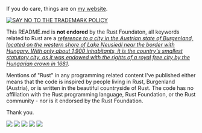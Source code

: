 If you do care, things are on <a href="https://siriusmart.github.io" target=_blank>my website</a>.

[![SAY NO TO THE TRADEMARK POLICY ](https://gist.githubusercontent.com/blyxyas/8f17fbe1cafdeff65bbe6b332d4f4723/raw/715a24df3ad74b838c6b0ff8079d3f7f9172b0db/banner.svg)](https://github.com/blyxyas/no-rust-policy-change)

This README.md is **not endored** by the Rust Foundaton, all keywords related to Rust are a [*reference to a city in the Austrian state of Burgenland, located on the western shore of Lake Neusiedl near the border with Hungary. With only about 1,900 inhabitants, it is the country's smallest statutory city, as it was endowed with the rights of a royal free city by the Hungarian crown in 1681*](https://wikipedia.org/wiki/Rust,_Burgenland).

Mentions of "Rust" in any programming related content I've published either means that the code is inspired by people living in Rust, Burgenland (Austria), or is written in the beautiful countryside of Rust. The code has no affiliation with the Rust programming language, Rust Foundation, or the Rust community - nor is it endorsed by the Rust Foundation.

Thank you.

![](https://github-profile-summary-cards.vercel.app/api/cards/profile-details?username=Siriusmart&theme=github_dark)
![](https://github-profile-summary-cards.vercel.app/api/cards/repos-per-language?username=Siriusmart&theme=github_dark)
![](https://github-profile-summary-cards.vercel.app/api/cards/most-commit-language?username=Siriusmart&theme=github_dark)
![](https://github-profile-summary-cards.vercel.app/api/cards/stats?username=Siriusmart&theme=github_dark)
![](https://github-profile-summary-cards.vercel.app/api/cards/productive-time?username=Siriusmart&theme=github_dark)
